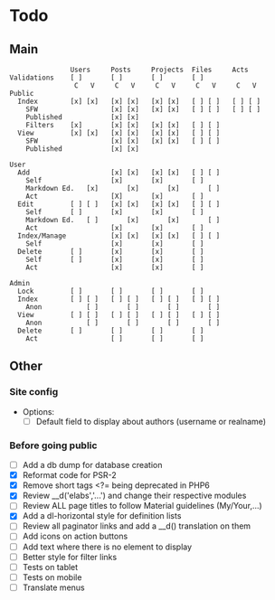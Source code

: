 # Todo

## Main

```
               Users     Posts     Projects  Files     Acts
Validations    [ ]       [ ]       [ ]       [ ]
                C   V     C   V     C   V     C   V     C   V
Public
  Index        [x] [x]   [x] [x]   [x] [x]   [ ] [ ]   [ ] [ ] 
    SFW                  [x] [x]   [x] [x]   [ ] [ ]   [ ] [ ]
    Published            [x] [x]
    Filters    [x]       [x] [x]   [x] [x]   [ ] [ ] 
  View         [x] [x]   [x] [x]   [x] [x]   [ ] [ ]   
    SFW                  [x] [x]   [x] [x]   [ ] [ ]   
    Published            [x] [x]

User
  Add                    [x] [x]   [x] [x]   [ ] [ ]
    Self                 [x]       [x]       [ ]
    Markdown Ed.   [x]       [x]       [x]       [ ]
    Act                  [X]       [x]       [ ]
  Edit         [ ] [ ]   [x] [x]   [x] [x]   [ ] [ ]
    Self       [ ]       [x]       [x]       [ ]
    Markdown Ed.   [ ]       [x]       [x]       [ ]
    Act                  [x]       [x]       [ ]
  Index/Manage           [x] [x]   [x] [x]   [ ] [ ]
    Self                 [x]       [x]       [ ]
  Delete       [ ]       [x]       [x]       [ ]
    Self       [ ]       [x]       [x]       [ ]
    Act                  [x]       [x]       [ ]

Admin
  Lock         [ ]       [ ]       [ ]       [ ]
  Index        [ ] [ ]   [ ] [ ]   [ ] [ ]   [ ] [ ]
    Anon           [ ]       [ ]       [ ]       [ ]
  View         [ ] [ ]   [ ] [ ]   [ ] [ ]   [ ] [ ]
    Anon           [ ]       [ ]       [ ]       [ ]
  Delete       [ ]       [ ]       [ ]       [ ]
    Act                  [ ]       [ ]       [ ]
```

## Other

### Site config

  - Options:
    - [ ] Default field to display about authors (username or realname)

### Before going public
  - [ ] Add a db dump for database creation
  - [x] Reformat code for PSR-2
  - [x] Remove short tags <?= being deprecated in PHP6
  - [x] Review \__d('elabs','...') and change their respective modules
  - [ ] Review ALL page titles to follow Material guidelines (My/Your,...)
  - [x] Add a dl-horizontal style for definition lists
  - [ ] Review all paginator links and add a \__d() translation on them
  - [ ] Add icons on action buttons
  - [ ] Add text where there is no element to display
  - [ ] Better style for filter links
  - [ ] Tests on tablet
  - [ ] Tests on mobile
  - [ ] Translate menus